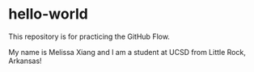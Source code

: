 # hello-world
This repository is for practicing the GitHub Flow.

My name is Melissa Xiang and I am a student at UCSD from Little Rock, Arkansas!
